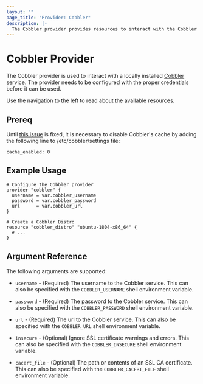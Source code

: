```yaml
---
layout: ""
page_title: "Provider: Cobbler"
description: |-
  The Cobbler provider provides resources to interact with the Cobbler API.
---
```


# Cobbler Provider

The Cobbler provider is used to interact with a locally installed
[Cobbler](http://cobbler.github.io) service. The provider needs
to be configured with the proper credentials before it can be used.

Use the navigation to the left to read about the available resources.

## Prereq

Until [this issue](https://github.com/cobbler/cobbler/issues/2386) is 
fixed, it is necessary to disable Cobbler's cache by adding the following
line to /etc/cobbler/settings file:
````
cache_enabled: 0
````

## Example Usage

```hcl
# Configure the Cobbler provider
provider "cobbler" {
  username = var.cobbler_username
  password = var.cobbler_password
  url      = var.cobbler_url
}

# Create a Cobbler Distro
resource "cobbler_distro" "ubuntu-1804-x86_64" {
  # ...
}
```

## Argument Reference

The following arguments are supported:

* `username` - (Required) The username to the Cobbler service. This can
  also be specified with the `COBBLER_USERNAME` shell environment variable.

* `password` - (Required) The password to the Cobbler service. This can
  also be specified with the `COBBLER_PASSWORD` shell environment variable.

* `url` - (Required) The url to the Cobbler service. This can
  also be specified with the `COBBLER_URL` shell environment variable.

* `insecure` - (Optional) Ignore SSL certificate warnings and errors. This
  can also be specified with the `COBBLER_INSECURE` shell environment variable.

* `cacert_file` - (Optional) The path or contents of an SSL CA certificate.
  This can also be specified with the `COBBLER_CACERT_FILE` shell environment
  variable.
